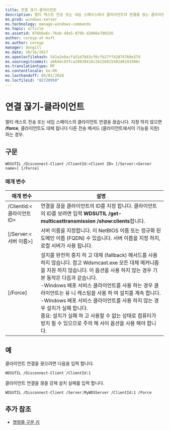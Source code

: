 ```yaml
---
title: 연결 끊기-클라이언트
description: 멀티 캐스트 전송 또는 네임 스페이스에서 클라이언트의 연결을 끊는 클라이언트의 연결 끊기에 대 한 참조 항목입니다.
ms.prod: windows-server
ms.technology: manage-windows-commands
ms.topic: article
ms.assetid: 876bbe6c-76ab-4de5-879b-d2066e700326
author: coreyp-at-msft
ms.author: coreyp
manager: dongill
ms.date: 10/16/2017
ms.openlocfilehash: 541e2e0acfa51d7b63cf6cfb27ff42874760e37d
ms.sourcegitcommit: ab64dc83fca28039416c26226815502d0193500c
ms.translationtype: MT
ms.contentlocale: ko-KR
ms.lasthandoff: 05/01/2020
ms.locfileid: "82720950"
---
```

# <a name="disconnect-client"></a>연결 끊기-클라이언트

멀티 캐스트 전송 또는 네임 스페이스의 클라이언트 연결을 끊습니다. 지정 하지 않으면 **/force**, 클라이언트도 대체 됩니다 다른 전송 메서드 (클라이언트에서이 기능을 지원) 하는 경우.

## <a name="syntax"></a>구문

```
WDSUTIL /Disconnect-Client /ClientId:<Client ID> [/Server:<Server name>] [/Force]
```

### <a name="parameters"></a>매개 변수

|매개 변수|설명|
|---------|-----------|
|/ClientId:\<클라이언트 ID>|연결을 끊을 클라이언트의 ID를 지정 합니다. 클라이언트의 ID를 보려면 입력 **WDSUTIL /get-multicasttransmission /show:clients**합니다.|
|[/Server:\<서버 이름>]|서버 이름을 지정합니다. 이 NetBIOS 이름 또는 정규화 된 도메인 이름 (FQDN) 수 있습니다. 서버 이름을 지정 하지, 로컬 서버가 사용 됩니다.|
|[/Force]|설치를 완전히 중지 하 고 대체 (fallback) 메서드를 사용 하지 않습니다. 참고 Wdsmcast.exe 모든 대체 메커니즘을 지원 하지 않습니다. 이 옵션을 사용 하지 않는 경우 기본 동작은 다음과 같습니다.</br>-Windows 배포 서비스 클라이언트를 사용 하는 경우 클라이언트는 유 니 캐스팅을 사용 하 여 설치를 계속 합니다.</br>-Windows 배포 서비스 클라이언트를 사용 하지 않는 경우 설치가 실패 합니다.</br>중요: 설치가 실패 하 고 사용할 수 없는 상태로 컴퓨터가 방치 될 수 있으므로 주의 해 서이 옵션을 사용 해야 합니다.|

## <a name="examples"></a>예

클라이언트 연결을 끊으려면 다음을 입력 합니다.
```
WDSUTIL /Disconnect-Client /ClientId:1
```
클라이언트 연결을 끊을 강제 설치 실패를 입력 합니다.
```
WDSUTIL /Disconnect-Client /Server:MyWDSServer /ClientId:1 /Force
```

## <a name="additional-references"></a>추가 참조

- [명령줄 구문 키](command-line-syntax-key.md)